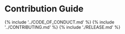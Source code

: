 # Contribution Guide

{% include '../CODE_OF_CONDUCT.md' %}
{% include '../CONTRIBUTING.md' %}
{% include './RELEASE.md' %}
